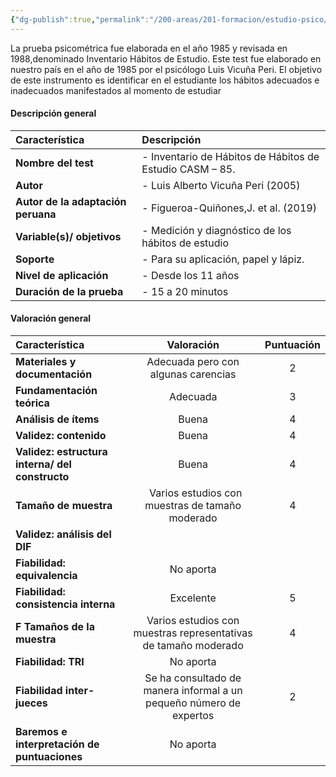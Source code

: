```yaml
---
{"dg-publish":true,"permalink":"/200-areas/201-formacion/estudio-psico/proyecto-equipamiento-instrumental-dioses/inventario-de-habitos-de-habitos-de-estudio-casm-85/","dgPassFrontmatter":true}
---
```


La prueba psicométrica fue elaborada en el año 1985 y revisada en 1988,denominado Inventario Hábitos de Estudio. Este test fue elaborado en nuestro país en el año de 1985 por el psicólogo Luis Vicuña Peri. El objetivo de este instrumento es identificar en el estudiante los hábitos adecuados e inadecuados manifestados al momento de estudiar
#### <a name="_gmktmetjx4ri"></a> **Descripción general**

|**Característica**|**Descripción**|
| :- | :- |
|**Nombre del test**|- Inventario de Hábitos de Hábitos de Estudio CASM – 85.|
|**Autor**|- Luis Alberto Vicuña Peri (2005)|
|**Autor de la adaptación peruana**|- Figueroa-Quiñones,J. et al. (2019)|
|**Variable(s)/ objetivos**|- Medición y diagnóstico de los hábitos de estudio|
|**Soporte**|- Para su aplicación, papel y lápiz. |
|**Nivel de aplicación**|- Desde los 11 años|
|**Duración de la prueba**|- 15 a 20 minutos|
#### <a name="_n17fkeae6199"></a>**Valoración general**

|**Característica**|**Valoración**|**Puntuación**|
| :- | :-: | :-: |
|**Materiales y documentación**|Adecuada pero con algunas carencias|2|
|**Fundamentación teórica**|Adecuada|3|
|**Análisis de ítems**|Buena|4|
|**Validez: contenido**|Buena|4|
|**Validez: estructura interna/ del constructo**|Buena |4|
|**Tamaño de muestra**|` `Varios estudios con muestras de tamaño moderado|4|
|**Validez: análisis del DIF**|||
|**Fiabilidad: equivalencia**|No aporta||
|**Fiabilidad: consistencia interna**|Excelente|5|
|**F Tamaños de la muestra**|Varios estudios con muestras representativas de tamaño moderado|4|
|**Fiabilidad: TRI**|No aporta||
|**Fiabilidad inter-jueces**|Se ha consultado de manera informal a un pequeño número de expertos|2|
|**Baremos e interpretación de puntuaciones**|No aporta||
